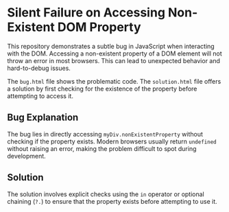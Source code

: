 # Silent Failure on Accessing Non-Existent DOM Property

This repository demonstrates a subtle bug in JavaScript when interacting with the DOM. Accessing a non-existent property of a DOM element will not throw an error in most browsers. This can lead to unexpected behavior and hard-to-debug issues. 

The `bug.html` file shows the problematic code. The `solution.html` file offers a solution by first checking for the existence of the property before attempting to access it.

## Bug Explanation

The bug lies in directly accessing `myDiv.nonExistentProperty` without checking if the property exists.  Modern browsers usually return `undefined` without raising an error, making the problem difficult to spot during development. 

## Solution

The solution involves explicit checks using the `in` operator or optional chaining (`?.`) to ensure that the property exists before attempting to use it.